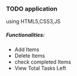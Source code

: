 <h3>TODO application</h3>
<p>using HTML5,CSS3,JS</p>

<h5>Functionalities:</h5>
<ul>
  <li>Add Items</li>
  <li>Delete Items</li>
  <li>check completed Items</li>
  <li>View Total Tasks Left</li>
</ul>

